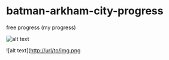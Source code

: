 # batman-arkham-city-progress
free progress (my progress)



![alt text](https://cdn.discordapp.com/attachments/1222736104357236828/1227354824278937732/image.png?ex=66281a41&is=6615a541&hm=1bb9642bba346d238ff2f603bceb7d90170a7fc288fcf8d147fde263146bb122&)

![alt text]([http://url/to/img.png](https://cdn.discordapp.com/attachments/1222736104357236828/1227355366891847701/image.png?ex=66281ac2&is=6615a5c2&hm=397d2fbcba62cd4f36d449857004dd1a5ac05630ce0e829007d74a9d38ba85c9&)
